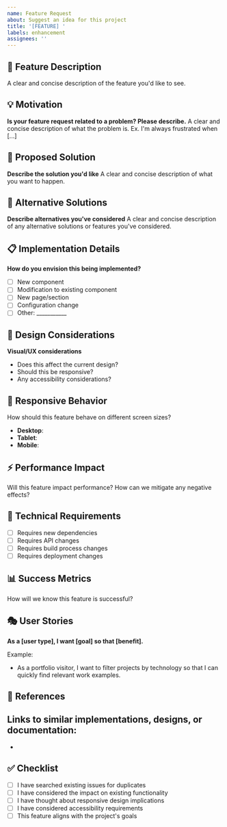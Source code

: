 ```yaml
---
name: Feature Request
about: Suggest an idea for this project
title: '[FEATURE] '
labels: enhancement
assignees: ''
---
```


## 🚀 Feature Description
A clear and concise description of the feature you'd like to see.

## 💡 Motivation
**Is your feature request related to a problem? Please describe.**
A clear and concise description of what the problem is. Ex. I'm always frustrated when [...]

## 🎯 Proposed Solution
**Describe the solution you'd like**
A clear and concise description of what you want to happen.

## 🔄 Alternative Solutions
**Describe alternatives you've considered**
A clear and concise description of any alternative solutions or features you've considered.

## 📋 Implementation Details
**How do you envision this being implemented?**
- [ ] New component
- [ ] Modification to existing component
- [ ] New page/section
- [ ] Configuration change
- [ ] Other: ___________

## 🎨 Design Considerations
**Visual/UX considerations**
- Does this affect the current design?
- Should this be responsive?
- Any accessibility considerations?

## 📱 Responsive Behavior
How should this feature behave on different screen sizes?
- **Desktop**: 
- **Tablet**: 
- **Mobile**: 

## ⚡ Performance Impact
Will this feature impact performance? How can we mitigate any negative effects?

## 🔧 Technical Requirements
- [ ] Requires new dependencies
- [ ] Requires API changes
- [ ] Requires build process changes
- [ ] Requires deployment changes

## 📊 Success Metrics
How will we know this feature is successful?

## 🎭 User Stories
**As a [user type], I want [goal] so that [benefit].**

Example:
- As a portfolio visitor, I want to filter projects by technology so that I can quickly find relevant work examples.

## 🔗 References
Links to similar implementations, designs, or documentation:
- 
- 

## ✅ Checklist
- [ ] I have searched existing issues for duplicates
- [ ] I have considered the impact on existing functionality
- [ ] I have thought about responsive design implications
- [ ] I have considered accessibility requirements
- [ ] This feature aligns with the project's goals
